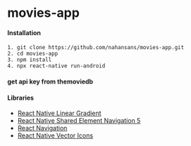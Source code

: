 # movies-app

#### Installation
```
1. git clone https://github.com/nahansans/movies-app.git
2. cd movies-app
3. npm install
4. npx react-native run-android
```
#### get api key from themoviedb


#### Libraries
- [React Native Linear Gradient](https://www.npmjs.com/package/react-native-linear-gradient)
- [React Native Shared Element Navigation 5](https://github.com/IjzerenHein/react-navigation-shared-element/tree/navigation-v5)
- [React Navigation](https://reactnavigation.org/)
- [React Native Vector Icons](https://www.npmjs.com/package/react-native-vector-icons)
